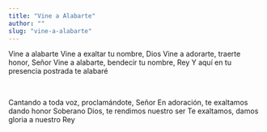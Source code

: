 ```yaml
---
title: "Vine a Alabarte"
author: ""
slug: "vine-a-alabarte"
---
```


Vine a alabarte
Vine a exaltar tu nombre, Dios
Vine a adorarte, traerte honor, Señor
Vine a alabarte, bendecir tu nombre, Rey
Y aquí en tu presencia postrada te alabaré

<br/>

Cantando a toda voz, proclamándote, Señor
En adoración, te exaltamos dando honor
Soberano Dios, te rendimos nuestro ser
Te exaltamos, damos gloria a nuestro Rey
